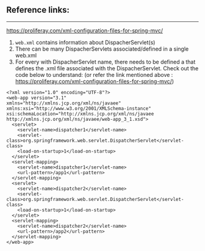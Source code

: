 ## Reference links:
-------------------

https://proliferay.com/xml-configuration-files-for-spring-mvc/


1. `web.xml` contains information about DispacherServlet(s)
2. There can be many DispacherServlets associated/defined in a single web.xml
3. For every <servlet> with DispacherServlet name, there needs to be defined a <servlet-mapping> that defines the .xml file associated with the DispacherServlet. Check out the code below to understand: (or refer the link mentioned above : https://proliferay.com/xml-configuration-files-for-spring-mvc/)
  
  ```
  <?xml version="1.0" encoding="UTF-8"?>
  <web-app version="3.1"
  xmlns="http://xmlns.jcp.org/xml/ns/javaee"
  xmlns:xsi="http://www.w3.org/2001/XMLSchema-instance"
  xsi:schemaLocation="http://xmlns.jcp.org/xml/ns/javaee http://xmlns.jcp.org/xml/ns/javaee/web-app_3_1.xsd">
    <servlet>
      <servlet-name>dispatcher1</servlet-name>
      <servlet-class>org.springframework.web.servlet.DispatcherServlet</servlet-class>
      <load-on-startup>1</load-on-startup>
    </servlet>
    <servlet-mapping>
      <servlet-name>dispatcher1</servlet-name>
      <url-pattern>/app1</url-pattern>
    </servlet-mapping>
    <servlet>
      <servlet-name>dispatcher2</servlet-name>
      <servlet-class>org.springframework.web.servlet.DispatcherServlet</servlet-class>
      <load-on-startup>1</load-on-startup>
    </servlet>
    <servlet-mapping>
      <servlet-name>dispatcher2</servlet-name>
      <url-pattern>/app2</url-pattern>
    </servlet-mapping>
  </web-app>
  ```
